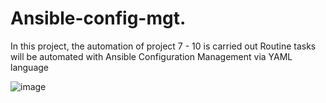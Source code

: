 # Ansible-config-mgt.

In this project, the automation of project 7 - 10 is carried out
Routine tasks will be automated with Ansible Configuration Management via YAML language



![image](https://user-images.githubusercontent.com/50416701/121882143-0dce7a00-cd08-11eb-8a23-ed1280af51fc.png)
